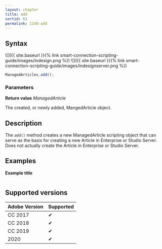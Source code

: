 ```yaml
---
layout: chapter
title: add
sortid: 61
permalink: 1148-add
---
```

## Syntax

![]({{ site.baseurl }}{% link smart-connection-scripting-guide/images/indesign.png %}) ![]({{ site.baseurl }}{% link smart-connection-scripting-guide/images/indesignserver.png %})
```javascript
ManagedArticles.add();
```

### Parameters

**Return value** *ManagedArticle*

The created, or newly added, MangedArticle object.

## Description

The `add()` method creates a new ManagedArticle scripting object that can serve as the basis for creating a new Article in Enterprise or Studio Server.
Does not actually create the Article in Enterprise or Studio Server.

## Examples

**Example title**

```javascript

```

## Supported versions

| Adobe Version | Supported |
|---------------|---------|
| CC 2017       | ✔       |
| CC 2018       | ✔       |
| CC 2019       | ✔       |
| 2020          | ✔       |